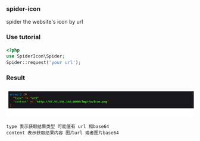 ### spider-icon
spider the website's icon by url

### Use tutorial
```php
<?php
use SpiderIcon\Spider;
Spider::request('your url');

```

### Result
![avatar](./20201009180311.png)
```
type 表示获取结果类型 可能值有 url 和base64
content 表示获取结果内容 图片url 或者图片base64
```
